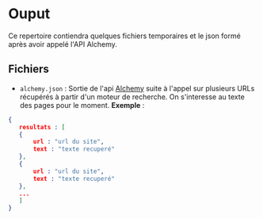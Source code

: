 # Ouput
Ce repertoire contiendra quelques fichiers temporaires et le json formé après avoir appelé l'API Alchemy.

## Fichiers
 - `alchemy.json` : Sortie de l'api [Alchemy](http://www.alchemyapi.com/products/demo/alchemylanguage) suite à l'appel sur plusieurs URLs récupérés à partir d'un moteur de recherche. On s'interesse au texte des pages pour le moment.
 **Exemple** : 
 ```json
 {
 	resultats : [
 	{
 		url : "url du site",
 		text : "texte recuperé"
 	},
 	{
 		url : "url du site",
 		text : "texte recuperé"
 	},
 	...
 	]
 }
 ```